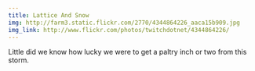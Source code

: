 ```yaml
---
title: Lattice And Snow 
img: http://farm3.static.flickr.com/2770/4344864226_aaca15b909.jpg 
img_link: http://www.flickr.com/photos/twitchdotnet/4344864226/ 
---
```

Little did we know how lucky we were to get a paltry inch or two from this storm.
